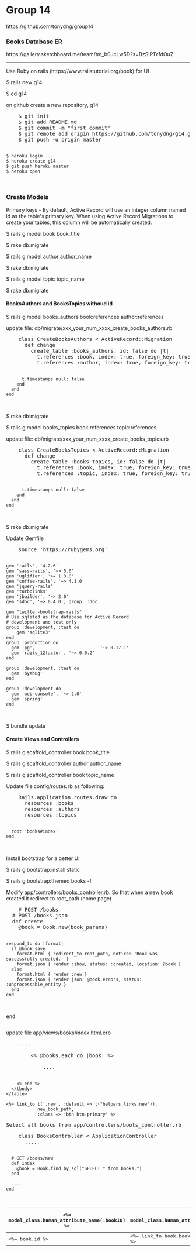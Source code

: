 <h1>Group 14</h1>
<p>https://github.com/tonydng/group14</p>
<h3>Books Database ER</h3>
https://gallery.sketchboard.me/team/tm_b0JcLw5D?s=BzSIP1YfdOuZ
<hr>
<p>Use Ruby on rails (https://www.railstutorial.org/book) for UI</p>
<p>$ rails new g14</p>
<p>$ cd g14</p>
<p>on github create a new repository, g14</p>
<pre>
	$ git init
	$ git add README.md
	$ git commit -m "first commit"
	$ git remote add origin https://github.com/tonydng/g14.git
	$ git push -u origin master

	$ heroku login ...
	$ heroku create g14
	$ git push heroku master
	$ heroku open
</pre>
<h3>Create Models</h3>
<p>
	Primary keys - By default, Active Record will use an integer column named id as the table's primary key. When using Active Record Migrations to create your tables, this column will be automatically created.
</p>
<p>$ rails g model book book_title</p>
<p>$ rake db:migrate</p>
<p>$ rails g model author author_name</p>
<p>$ rake db:migrate</p>
<p>$ rails g model topic topic_name</p>
<p>$ rake db:migrate</p>
<h4>BooksAuthors and BooksTopics withoud id</h4>
<p>$ rails g model books_authors book:references author:references</p>
<p>update file: db/migrate/xxx_your_num_xxxx_create_books_authors.rb</p>
<pre>
	class CreateBooksAuthors < ActiveRecord::Migration
	  def change
	    create_table :books_authors, id: false do |t|
	      t.references :book, index: true, foreign_key: true
	      t.references :author, index: true, foreign_key: true

	      t.timestamps null: false
	    end
	  end
	end
</pre>
<p>$ rake db:migrate</p>
<p>$ rails g model books_topics book:references topic:references</p>
<p>update file: db/migrate/xxx_your_num_xxxx_create_books_topics.rb</p>
<pre>
	class CreateBooksTopics < ActiveRecord::Migration
	  def change
	    create_table :books_topics, id: false do |t|
	      t.references :book, index: true, foreign_key: true
	      t.references :topic, index: true, foreign_key: true

	      t.timestamps null: false
	    end
	  end
	end
</pre>
<p>$ rake db:migrate</p>
<p>Update Gemfile</p>
<pre>
	source 'https://rubygems.org'

	gem 'rails', '4.2.6'
	gem 'sass-rails', '~> 5.0'
	gem 'uglifier', '>= 1.3.0'
	gem 'coffee-rails', '~> 4.1.0'
	gem 'jquery-rails'
	gem 'turbolinks'
	gem 'jbuilder', '~> 2.0'
	gem 'sdoc', '~> 0.4.0', group: :doc

	gem "twitter-bootstrap-rails"
	# Use sqlite3 as the database for Active Record
	# development and test only
	group :development, :test do 
		gem 'sqlite3'
	end
	group :production do
	  gem 'pg',							'~> 0.17.1'            
	  gem 'rails_12factor',	'~> 0.0.2'
	end

	group :development, :test do
	  gem 'byebug'
	end

	group :development do
	  gem 'web-console', '~> 2.0'
	  gem 'spring'
	end
</pre>
<p>$ bundle update</p>
<h4>Create Views and Controllers</h4>
<p>$ rails g scaffold_controller book book_title</p>
<p>$ rails g scaffold_controller author author_name</p>
<p>$ rails g scaffold_controller book topic_name</p>
<p>Update file config/routes.rb as following:</p>
<pre>
	Rails.application.routes.draw do
	  resources :books
	  resources :authors
	  resources :topics

	  root 'books#index'
	end
</pre>
<p>Install bootstrap for a better UI</p>
<p>$ rails g bootstrap:install static</p>
<p>$ rails g bootstrap:themed books -f</p>
<p>Modify app/controllers/books_controller.rb. So that when a new book created it redirect to root_path (home page)</p>
<pre>
	# POST /books
  # POST /books.json
  def create
    @book = Book.new(book_params)

    respond_to do |format|
      if @book.save
        format.html { redirect_to root_path, notice: 'Book was successfully created.' }
        format.json { render :show, status: :created, location: @book }
      else
        format.html { render :new }
        format.json { render json: @book.errors, status: :unprocessable_entity }
      end
    end
  end
</pre>
<p>update file app/views/books/index.html.erb</p>
<pre>
	....
	<table class="table table-striped">
	  <thead>
	    <tr>
	      <th><%= model_class.human_attribute_name(:bookID) %></th>
	      <th><%= model_class.human_attribute_name(:book_title) %></th>
	      <th><%=t '.actions', :default => t("helpers.actions") %></th>
	    </tr>
	  </thead>
	  <tbody>
	    <% @books.each do |book| %>
	      <tr>
	        <td><%= book.id %></td>
	        <td><%= link_to book.book_title, book_path(book) %></td>
	        ....
	        
	    <% end %>
	  </tbody>
	</table>

	<%= link_to t('.new', :default => t("helpers.links.new")),
	            new_book_path,
	            :class => 'btn btn-primary' %>

</pre>
<p>Select all books from app/controllers/boots_controller.rb</p>
<pre>
	class BooksController < ApplicationController
	  .....

	  # GET /books/new
	  def index
	    @book = Book.find_by_sql("SELECT * from books;")
	  end

	  ....
	end
</pre>